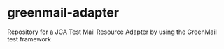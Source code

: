 greenmail-adapter
=================

Repository for a JCA Test Mail Resource Adapter by using the GreenMail test framework
